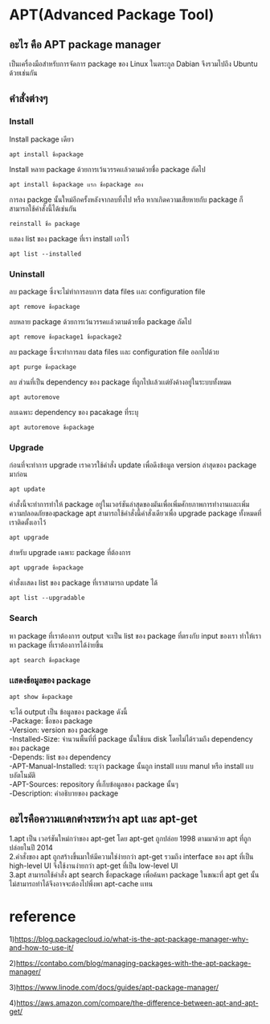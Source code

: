 # APT(Advanced Package Tool)

## อะไร คือ APT package manager
เป็นเครื่องมือสำหรับการจัดการ package ของ Linux ในตระกูล Dabian จึงรวมไปถึง Ubuntu ด้วยเช่นกัน


## คำสั่งต่างๆ


### Install

Install package เดียว
```
apt install ชื่อpackage
```

Install หลาย package ด้วยการเว้นวรรคเเล้วตามด้วยชื่อ package ถัดไป
```
apt install ชื่อpackage เเรก ชื่อpackage สอง
```

การลง packge นั้นใหม่อีกครั้งหลังจากลบทิ้งไป หรือ หากเกิดความเสียหายกับ package ก็สามารถใช้คำสั่งนี้ได้เช่นกัน 
```
reinstall ชื่อ package
```

เเสดง list ของ package ที่เรา install เอาไว้
```
apt list --installed
```





### Uninstall
ลบ package ซึ่งจะไม่ทำการลบการ data files เเละ configuration file
```
apt remove ชื่อpackage
```
ลบหลาย package ด้วยการเว้นวรรคเเล้วตามด้วยชื่อ package ถัดไป
```
apt remove ชื่อpackage1 ชื่อpackage2
```

ลบ package ซึ่งจะทำการลบ data files เเละ configuration file ออกไปด้วย
```
apt purge ชื่อpackage
```

ลบ ส่วนที่เป็น dependency ของ package ที่ถูกไปเเล้วเเต่ยังค้างอยู่ในระบบทั้งหมด
```
apt autoremove
```

ลบเฉพาะ dependency ของ  pacakage ที่ระบุ
```
apt autoremove ชื่อpackage
```



### Upgrade
ก่อนที่จะทำการ upgrade เราควรใช้คำสั่ง update เพื่อดึงข้อมูล version ล่าสุดของ package มาก่อน
```
apt update
```

คำสั่งนี้จะทำการทำให้ package อยู่ในเวอร์ชันล่าสุดของมันเพื่อเพิ่มศักยภาพการทำงานเเละเพิ่มความปลอดภัยของpackage apt สามารถใช้คำสั่งนี้คำสั่งเดียวเพื่อ upgrade package ทั้งหมดที่เราติดตั้งเอาไว้
```
apt upgrade
```

สำหรับ upgrade เฉพาะ package ที่ต้องการ
```
apt upgrade ชื่อpackage
```

คำสั่งเเสดง list ของ package ที่เราสามารถ update ได้
```
apt list --upgradable 
```



### Search
หา package ที่เราต้องการ output จะเป็น list ของ package ที่ตรงกับ input ของเรา ทำให้เราหา package ที่เราต้องการได้ง่ายขึ้น 
```
apt search ชื่อpackage
```


### เเสดงข้อมูลของ package 
```
apt show ชื่อpackage
```
จะได้ output เป็น ข้อมูลของ package ดังนี้  <br>
-Package: ชื่อของ package <br>
-Version: version ของ package <br>
-Installed-Size: จำนวนพื้นที่ที่ package นั้นใช้บน disk โดยไม่ได้รวมถึง dependency ของ package <br>
-Depends: list ของ dependency <br>
-APT-Manual-Installed: ระบุว่า package นั้นถูก install เเบบ manul หรือ install เเบบอัตโนมัติ <br>
-APT-Sources: repository ที่เก็บข้อมูลของ package นั้นๆ <br>
-Description: คำอธิบายของ package

## อะไรคือความเเตกต่างระหว่าง apt เเละ apt-get

1.apt เป็น เวอร์ชันใหม่กว่าของ apt-get  โดย apt-get ถูกปล่อย 1998 ตามมาด้วย apt ที่ถูกปล่อยในปี 2014 <br>
2.คำสั่งของ apt ถูกสร้างขึ้นมาให้มีความใช่ง่ายกว่า apt-get รวมถึง interface ของ apt ที่เป็น high-level UI จึงใช้งานง่ายกว่า apt-get ที่เป็น low-level UI <br>
3.apt สามารถใช้คำสั่ง apt search ชื่อpackage เพื่อค้นหา package ในขณะที่ apt get นั้นไม่สามารถทำได้จึงอาจจะต้องไปพึ่งพา apt-cache เเทน







# reference
1)https://blog.packagecloud.io/what-is-the-apt-package-manager-why-and-how-to-use-it/

2)https://contabo.com/blog/managing-packages-with-the-apt-package-manager/

3)https://www.linode.com/docs/guides/apt-package-manager/

4)https://aws.amazon.com/compare/the-difference-between-apt-and-apt-get/



